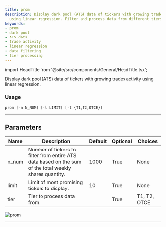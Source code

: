 ```yaml
---
title: prom
description: Display dark pool (ATS) data of tickers with growing trades activity
  using linear regression. Filter and process data from different tiers.
keywords:
- prom
- dark pool
- ATS data
- trade activity
- linear regression
- data filtering
- tier processing
---
```


import HeadTitle from '@site/src/components/General/HeadTitle.tsx';

<HeadTitle title="stocks/dps/prom - Reference | OpenBB Terminal Docs" />

Display dark pool (ATS) data of tickers with growing trades activity using linear regression.

### Usage

```python
prom [-n N_NUM] [-l LIMIT] [-t {T1,T2,OTCE}]
```

---

## Parameters

| Name | Description | Default | Optional | Choices |
| ---- | ----------- | ------- | -------- | ------- |
| n_num | Number of tickers to filter from entire ATS data based on the sum of the total weekly shares quantity. | 1000 | True | None |
| limit | Limit of most promising tickers to display. | 10 | True | None |
| tier | Tier to process data from. |  | True | T1, T2, OTCE |

![prom](https://user-images.githubusercontent.com/46355364/154076323-2d031477-a70d-4065-b649-c8493fecdcbc.png)

---
